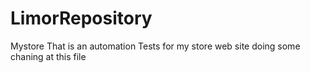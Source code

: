 # LimorRepository
Mystore
That is an automation Tests for my store web site 
doing some chaning at this file
